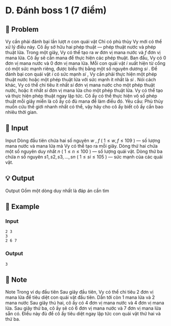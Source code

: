 # D. Đánh boss 1 (7 điểm)

## 📖 Problem

Vy cần phải đánh bại lần lượt
$n$
con quái vật
Chỉ có phù thủy Vy mới có thể xử lý điều này. Cô ấy sở hữu hai phép thuật — phép thuật nước và phép thuật lửa. Trong một giây, Vy có thể tạo ra
$w$
đơn vị mana nước và
$f$
đơn vị mana lửa. Cô ấy sẽ cần mana để thực hiện các phép thuật. Ban đầu, Vy có
$0$
đơn vị mana nước và
$0$
đơn vị mana lửa.
Mỗi con quái vật
$i$
xuất hiện từ cổng có một sức mạnh riêng, được biểu thị bằng một số nguyên dương
$si$
. Để đánh bại con quái vật
$i$
có sức mạnh
$si$
, Vy cần phải thực hiện một phép thuật nước hoặc một phép thuật lửa với sức mạnh ít nhất là
$si$
. Nói cách khác, Vy có thể chi tiêu ít nhất
$si$
đơn vị mana nước cho một phép thuật nước, hoặc ít nhất
$si$
đơn vị mana lửa cho một phép thuật lửa.
Vy có thể tạo và thực hiện phép thuật ngay lập tức. Cô ấy có thể thực hiện vô số phép thuật mỗi giây miễn là cô ấy có đủ mana để làm điều đó.
Yêu cầu:
Phù thủy muốn cứu thế giới nhanh nhất có thể, vậy hãy cho cô ấy biết cô ấy cần bao nhiêu thời gian.


## 🧩 Input

Input
Dòng đầu tiên chứa hai số nguyên
$w$
,
$f$
(
$1 ≤w,f≤ 109$
) — số lượng mana nước và mana lửa mà Vy có thể tạo ra mỗi giây.
Dòng thứ hai chứa một số nguyên duy nhất
$n$
(
$1 ≤n≤ 100$
) — số lượng quái vật.
Dòng thứ ba chứa
$n$
số nguyên
$s1,s2,s3, ...,sn$
(
$1 ≤si≤ 105$
) — sức mạnh của các quái vật.


## 💡 Output

Output
Gồm một dòng duy nhất là đáp án cần tìm


## 🧠 Example

### Input

```text
2 3
3
2 6 7
```

### Output

```text
3
```



## 📝 Note

Note
Trong ví dụ đầu tiên
Sau giây đầu tiên, Vy có thể chi tiêu
$2$
đơn vị mana lửa để tiêu diệt con quái vật đầu tiên. Dẫn tới còn
$1$
mana lửa và
$2$
mana nước
Sau giây thú hai, cô ấy có
$4$
đơn vị mana nước và
$4$
đơn vị mana lửa.
Sau giây thứ ba, cô ấy sẽ có
$6$
đơn vị mana nước và
$7$
đơn vị mana lửa sẵn có. Điều này đủ để cô ấy tiêu diệt ngay lập tức con quái vật thứ hai và thứ ba.

